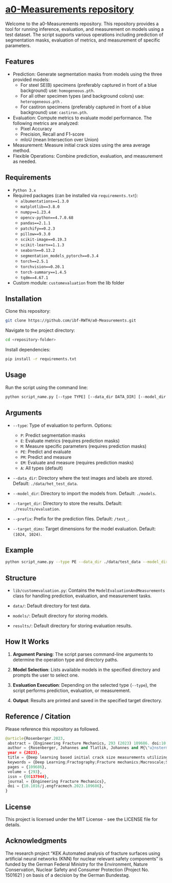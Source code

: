# <ins>a0-Measurements repository</ins>

Welcome to the a0-Measurements repository.  This repository provides a tool for running inference, evaluation, and measurement on models using a test dataset. The script supports various operations including prediction of segmentation masks, evaluation of metrics, and measurement of specific parameters.

## Features

* Prediction: Generate segmentation masks from models using the three provided models:
  * For steel SE(B) specimens (preferably captured in front of a blue background) use: `homogeneous.pth`. 
  * For all other specimen types (and background colors) use: `heterogeneous.pth` .
  * For castiron specimens (preferably captured in front of a blue background) use: `castiron.pth`.
* Evaluation: Compute metrics to evaluate model performance. The following metrics are analyzed: 
  * Pixel Accuracy
  * Precision, Recall and F1-score
  * mIoU (mean Intersection over Union)
* Measurement: Measure initial crack sizes using the area average method.
* Flexible Operations: Combine prediction, evaluation, and measurement as needed.

## Requirements

* `Python 3.x`
* Required packages (can be installed via `requirements.txt`):
  * `albumentations==1.3.0`
  * `matplotlib==3.8.0`
  * `numpy==1.23.4`
  * `opencv-python==4.7.0.68`
  * `pandas==2.1.1`
  * `patchify==0.2.3`
  * `pillow==9.3.0`
  * `scikit-image==0.19.3`
  * `scikit-learn==1.1.3`
  * `seaborn==0.13.2`
  * `segmentation_models_pytorch==0.3.4`
  * `torch==2.5.1`
  * `torchvision==0.20.1`
  * `torch-summary==1.4.5`
  * `tqdm==4.67.1`
* Custom module: `customevaluation` from the lib folder

## Installation

Clone this repository:
```sh
git clone https://github.com/ibf-RWTH/a0-Measurements.git
```

Navigate to the project directory:
```sh
cd <repository-folder>
```

Install dependencies:
```sh
pip install -r requirements.txt
```

## Usage

Run the script using the command line:
```sh
python script_name.py [--type TYPE] [--data_dir DATA_DIR] [--model_dir MODEL_DIR] [--target_dir TARGET_DIR] [--prefix PREFIX] [--target_dims TARGET_DIMS]
```

## Arguments

* `--type`: Type of evaluation to perform. Options:
  * `P`: Predict segmentation masks
  * `E`: Evaluate metrics (requires prediction masks)
  * `M`: Measure specific parameters (requires prediction masks)
  * `PE`: Predict and evaluate
  * `PM`: Predict and measure
  * `EM`: Evaluate and measure (requires prediction masks)
  * `A`: All types (default)

* `--data_dir`: Directory where the test images and labels are stored. Default: `./data/het_test_data`.

* `--model_dir`: Directory to import the models from. Default: `./models`.

* `--target_dir`: Directory to store the results. Default: `./results/evaluation`.

* `--prefix`: Prefix for the prediction files. Default: `/test_`.

* `--target_dims`: Target dimensions for the model evaluation. Default: `(1024, 1024)`.

## Example

```sh
python script_name.py --type PE --data_dir ./data/test_data --model_dir ./models --target_dir ./results
```

## Structure

* `lib/customevaluation.py`: Contains the `ModelEvaluationAndMeasurements` class for handling prediction, evaluation, and measurement tasks.

* `data/`: Default directory for test data.

* `models/`: Default directory for storing models.

* `results/`: Default directory for storing evaluation results.

## How It Works

1. **Argument Parsing**: The script parses command-line arguments to determine the operation type and directory paths.

2. **Model Selection**: Lists available models in the specified directory and prompts the user to select one.

3. **Evaluation Execution**: Depending on the selected type (`--type`), the script performs prediction, evaluation, or measurement.

4. **Output**: Results are printed and saved in the specified target directory.

## Reference / Citation

Please reference this repository as followed.
```python
@article{Rosenberger.2023,
 abstract = {Engineering Fracture Mechanics, 293 (2023) 109686. doi:10.1016/j.engfracmech.2023.109686},
 author = {Rosenberger, Johannes and Tlatlik, Johannes and M{\"u}nstermann, Sebastian},
 year = {2023},
 title = {Deep learning based initial crack size measurements utilizing macroscale fracture surface segmentation},
 keywords = {Deep Learning;Fractography;Fracture mechanics;Macroscale;Semantic Segmentation},
 pages = {109686},
 volume = {293},
 issn = {00137944},
 journal = {Engineering Fracture Mechanics},
 doi = {10.1016/j.engfracmech.2023.109686},
}
```

## License

This project is licensed under the MIT License - see the LICENSE file for details.

## Acknowledgments

The research project “KEK Automated analysis of fracture surfaces using artificial neural networks (KNN) for nuclear relevant safety components” is funded by the German Federal Ministry for the Environment, Nature Conservation, Nuclear Safety and Consumer Protection (Project No. 1501621 ) on basis of a decision by the German Bundestag.
